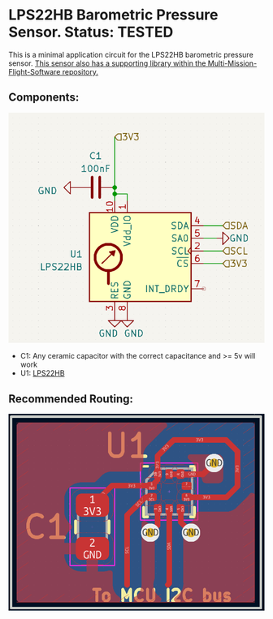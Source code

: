 # LPS22HB Barometric Pressure Sensor. Status: TESTED
This is a minimal application circuit for the LPS22HB barometric pressure sensor. [This sensor also has a supporting library within the Multi-Mission-Flight-Software repository.](https://github.com/Terrapin-Rocket-Team/Multi-Mission-Flight-Software/tree/main/STM32F1/Sensors/LPS22HB)

## Components:
![](Schematic.png)

- C1: Any ceramic capacitor with the correct capacitance and >= 5v will work
- U1: [LPS22HB](https://www.digikey.com/en/products/detail/stmicroelectronics/LPS22HBTR/5799910)

## Recommended Routing:
![](Routing.png)